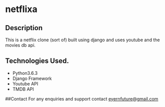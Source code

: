 # netflixa
## Description
This is a netflix clone (sort of) built using django and uses youtube and the movies db api.
## Technologies Used.
* Python3.6.3
* Django Framework
* Youtube API
* TMDB API

##Contact
For any enquiries and support contact eyernfuture@gmail.com 